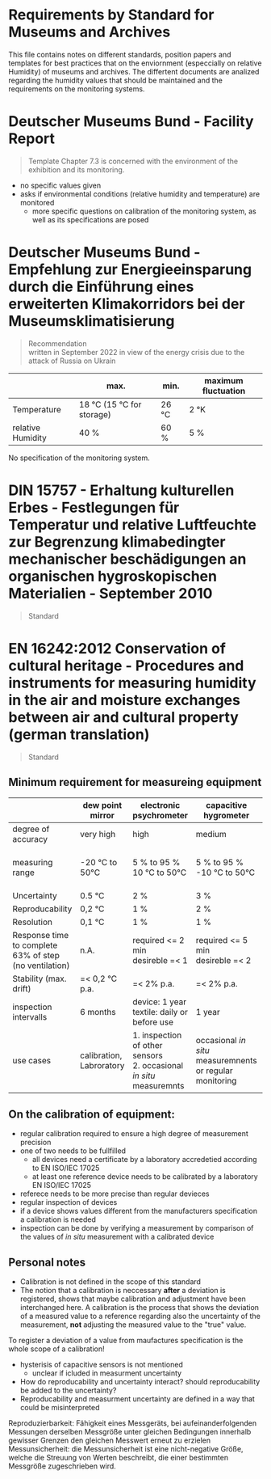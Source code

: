 Requirements by Standard for Museums and Archives
===

This file contains notes on different standards, position papers and templates for best practices that on the enviornment (especcially on relative Humidity) of museums and archives.
The differtent documents are analized regarding the humidity values that should be maintained and the requirements on the monitoring systems.

# Deutscher Museums Bund - Facility Report
> Template
Chapter 7.3 is concerned with the environment of the exhibition and its monitoring. 
- no specific values given
- asks if environmental conditions (relative humidity and temperature) are monitored
    - more specific questions on calibration of the monitoring system, as well as its specifications are posed

# Deutscher Museums Bund - Empfehlung zur Energieeinsparung durch die Einführung eines erweiterten Klimakorridors bei der Museumsklimatisierung
> Recommendation <br>
> written in September 2022 in view of the energy crisis due to the attack of Russia on Ukrain

||max.|min.|maximum fluctuation|
|---|---|---|---|
|Temperature|18 °C (15 °C for storage)|26 °C|2 °K|
|relative Humidity|40 %|60 %|5 %|

No specification of the monitoring system.

# DIN 15757 - Erhaltung kulturellen Erbes - Festlegungen für Temperatur und relative Luftfeuchte zur Begrenzung klimabedingter mechanischer beschädigungen an organischen hygroskopischen Materialien - September 2010

> Standard

# EN 16242:2012 Conservation of cultural heritage - Procedures and instruments for measuring humidity in the air and moisture exchanges between air and cultural property (german translation)

> Standard

## Minimum requirement for measureing equipment
||dew point mirror|electronic psychrometer|capacitive hygrometer| impedance-hygrometer|hair-hygrometer|
|---|---|---|---|---|---|
|degree of accuracy|very high|high|medium|medium|low|
|measuring range| -20 °C to 50°C | 5 % to 95 % <br> 10 °C to 50°C|5 % to 95 % <br> -10 °C to 50°C|5 % to 95 % <br> -10 °C to 50°C|35 % to 95 % <br> -10 °C to 50°C|
|Uncertainty|0.5 °C|2 %|3 %|3 %|10 %|
|Reproducability|0,2 °C|1 %|2 %|2 %|5 %|
|Resolution|0,1 °C|1 %|1 %|1 %|2,5 %|
|Response time to complete 63% of step (no ventilation)|n.A.|required <= 2 min <br> desireble =< 1 |required <= 5 min <br> desireble =< 2 |required <= 5 min <br> desireble =< 2 |10min|
|Stability (max. drift)|=< 0,2 °C p.a.| =< 2% p.a.|=< 2% p.a.|=< 2% p.a.|=< 5% p.m.
|inspection intervalls|6 months| device: 1 year <br> textile: daily or before use| 1 year| 1 year| 3 months|
|use cases| calibration, Labroratory| 1. inspection of other sensors <br> 2. occasional *in situ* measuremnts| occasional *in situ* measuremnents or regular monitoring|occasional *in situ* measuremnents or regular monitoring|only in  acceptional ases for vissual inspection|

## On the calibration of equipment:
- regular calibration required to ensure a high degree of measurement precision
- one of two needs to be fullfilled
    - all devices need a certificate by a laboratory accredetied according to EN ISO/IEC 17025
    - at least one reference device needs to be calibrated by a laboratory EN ISO/IEC 17025
- referece needs to be more precise than regular devieces
- regular inspection of devices
- if a device shows values different from the manufacturers specification a calibration is needed
- inspection can be done by verifying a measurement by comparison of the values of *in situ* measurement with a calibrated device 

## Personal notes
- Calibration is not defined in the scope of this standard
- The notion that a calibration is neccessary **after** a deviation is registered, shows that maybe calibration and adjustment have been interchanged here. A calibration is the process that shows the deviation of a measured value to a reference regarding also the uncertainty of the measurement, **not** adjusting the measured value to the "true" value.<br>

To register a deviation of a value from maufactures specification is the whole scope of a calibration!
- hysterisis of capacitive sensors is not mentioned
    - unclear if icluded in measurment uncertainty
- How do reproducability and uncertainty interact? should reproducability be added to the uncertainty?
- Reproducability and measurment uncertainty are defined in a way that could be misinterpreted

Reproduzierbarkeit: Fähigkeit eines Messgeräts, bei aufeinanderfolgenden Messungen derselben Messgröße unter gleichen Bedingungen innerhalb gewisser Grenzen den gleichen Messwert erneut zu erzielen
Messunsicherheit: die Messunsicherheit ist eine nicht-negative Größe, welche die Streuung von Werten beschreibt, die einer bestimmten Messgröße zugeschrieben wird. 


